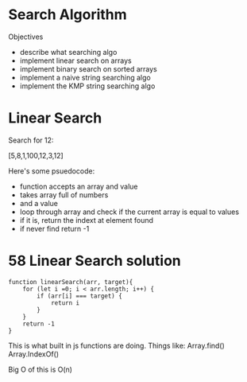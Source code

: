 # Search Algorithm

Objectives

- describe what searching algo
- implement linear search on arrays
- implement binary search on sorted arrays
- implement a naive string searching algo
- implement the KMP string searching algo

# Linear Search

Search for 12:

[5,8,1,100,12,3,12]

Here's some psuedocode:

- function accepts an array and value
- takes array full of numbers
- and a value
- loop through array and check if the current array is equal to values
- if it is, return the indext at element found
- if never find return -1

# 58 Linear Search solution

```
function linearSearch(arr, target){
    for (let i =0; i < arr.length; i++) {
        if (arr[i] === target) {
            return i
        }
    }
    return -1
}
```

This is what built in js functions are doing. Things like:
Array.find()
Array.IndexOf()

Big O of this is O(n)